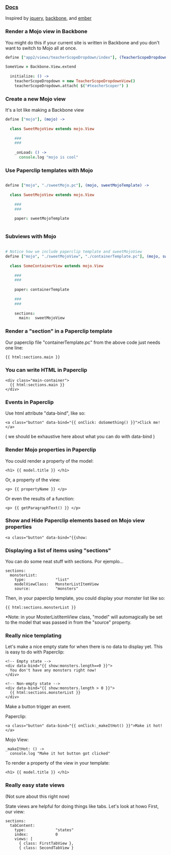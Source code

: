 ### [Docs](./docs)

Inspired by [jquery](http://jquery.com/), [backbone](http://backbonejs.org/), and [ember](http://emberjs.com/)


### Render a Mojo view in Backbone

You might do this if your current site is written in Backbone and you don't want to switch to Mojo all at once.

```coffeescript
define ["app2/views/teacherScopeDropdown/index"], (TeacherScopeDropdownView) ->
    
SomeView = Backbone.View.extend
    
  initialize: () ->
    teacherScopeDropdown = new TeacherScopeDropdownView()
    teacherScopeDropdown.attach( $("#teacherScoper") )
```


### Create a new Mojo view
It's a lot like making a Backbone view

```coffeescript
define ["mojo"], (mojo) ->
      
  class SweetMojoView extends mojo.View
  
    ###
    ###
    
    _onLoad: () ->
      console.log "mojo is cool"
```



### Use Paperclip templates with Mojo

```coffeescript

define ["mojo", "./sweetMojo.pc"], (mojo, sweetMojoTemplate) ->
    
  class SweetMojoView extends mojo.View
      
    ###
    ###
        
    paper: sweetMojoTemplate
        
```



### Subviews with Mojo

```coffeescript
  
# Notice how we include paperclip template and sweetMojoView
define ["mojo", "./sweetMojoView", "./containerTemplate.pc"], (mojo, sweetMojoView, containerTemplate) ->
    
  class SomeContainerView extends mojo.View
      
    ###
    ###
        
    paper: containerTemplate
        
    ###
    ###
        
    sections: 
      main:  sweetMojoView
```
    
    
    
### Render a "section" in a Paperclip template

Our paperclip file "containerTemplate.pc" from the above code just needs one line:

    {{ html:sections.main }}
    
    
    
### You can write HTML in Paperclip

    <div class="main-container">
      {{ html:sections.main }}
    </div>



### Events in Paperclip

Use html attribute "data-bind", like so:

    <a class="button" data-bind="{{ onClick: doSomething() }}">Click me!</a>
    
( we should be exhaustive here about what you can do with data-bind ) 



### Render Mojo properties in Paperclip

You could render a property of the model:

    <h1> {{ model.title }} </h1>
    
Or, a property of the view:
  
    <p> {{ propertyName }} </p>
    
Or even the results of a function:

    <p> {{ getParagraphText() }} </p>



### Show and Hide Paperclip elements based on Mojo view properties

    <a class="button" data-bind="{{show:



### Displaying a list of items using "sections"

You can do some neat stuff with sections.  Por ejemplo...

    sections:
      monsterList:
        type:             "list"
        modelViewClass:   MonsterListItemView
        source:           "monsters"



Then, in your paperclip template, you could display your monster list like so:

    {{ html:sections.monsterList }}
    
*Note:  in your MosterListItemView class, "model" will automagically be set to the model that was passed in from the "source" property.
    
    
    
### Really nice templating

Let's make a nice empty state for when there is no data to display yet.  This is easy to do with Paperclip:

    <!-- Empty state -->
    <div data-bind="{{ show:monsters.length==0 }}">
      You don't have any monsters right now!
    </div>

    <!-- Non-empty state -->
    <div data-bind="{{ show:monsters.length > 0 }}">
      {{ html:sections.monsterList }}
    </div>


Make a button trigger an event.  

Paperclip:

    <a class="button" data-bind="{{ onClick:_makeItHot() }}">Make it hot!</a>

Mojo View:

    _makeItHot: () ->
      console.log "Make it hot button got clicked"
      
To render a property of the view in your template:

    <h1> {{ model.title }} </h1>
      

### Really easy state views

(Not sure about this right now)

State views are helpful for doing things like tabs.  Let's look at howo
First, our view:

    sections:
      tabContent:
        type:             "states"
        index:            0
        views: [
          { class: FirstTabView },
          { class: SecondTabView }
